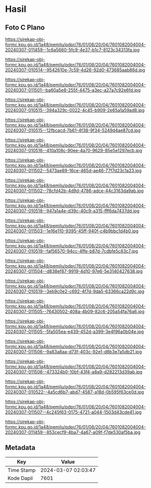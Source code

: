 # Hasil

## Foto C Plano

https://sirekap-obj-formc.kpu.go.id/1a48/pemilu/pdpr/76/01/08/20/04/7601082004004-20240307-011459--1c6a5660-5fc9-4e37-b1c7-8123c34313fa.jpg

https://sirekap-obj-formc.kpu.go.id/1a48/pemilu/pdpr/76/01/08/20/04/7601082004004-20240307-010514--9542610e-7c59-4d26-92d0-473685aab86d.jpg

https://sirekap-obj-formc.kpu.go.id/1a48/pemilu/pdpr/76/01/08/20/04/7601082004004-20240307-011501--ba60a5e8-255f-4475-a3ec-a27a7c92e6fd.jpg

https://sirekap-obj-formc.kpu.go.id/1a48/pemilu/pdpr/76/01/08/20/04/7601082004004-20240307-010515--394a329c-0022-4c45-b909-2e65a1a59ad8.jpg

https://sirekap-obj-formc.kpu.go.id/1a48/pemilu/pdpr/76/01/08/20/04/7601082004004-20240307-010515--12fbcacd-7b61-4f38-9f34-5249d4ae87cd.jpg

https://sirekap-obj-formc.kpu.go.id/1a48/pemilu/pdpr/76/01/08/20/04/7601082004004-20240307-010516--410a108c-90ee-4a70-9629-85e5e1297ecb.jpg

https://sirekap-obj-formc.kpu.go.id/1a48/pemilu/pdpr/76/01/08/20/04/7601082004004-20240307-011502--5473ae89-16ce-465d-ae46-77f7d23c1a23.jpg

https://sirekap-obj-formc.kpu.go.id/1a48/pemilu/pdpr/76/01/08/20/04/7601082004004-20240307-011502--78cfd42b-4d9d-4786-adce-44c3163da9ab.jpg

https://sirekap-obj-formc.kpu.go.id/1a48/pemilu/pdpr/76/01/08/20/04/7601082004004-20240307-010518--947a1a4e-d39c-40c9-a315-fff6da7437dd.jpg

https://sirekap-obj-formc.kpu.go.id/1a48/pemilu/pdpr/76/01/08/20/04/7601082004004-20240307-011503--1e16e110-9395-45ff-940f-c4b9bbc1d4b0.jpg

https://sirekap-obj-formc.kpu.go.id/1a48/pemilu/pdpr/76/01/08/20/04/7601082004004-20240307-010519--faf56570-94cc-4ffe-b87d-7cdbfe5c83c7.jpg

https://sirekap-obj-formc.kpu.go.id/1a48/pemilu/pdpr/76/01/08/20/04/7601082004004-20240307-011504--d838ef87-9919-4d10-97e6-5e3140427638.jpg

https://sirekap-obj-formc.kpu.go.id/1a48/pemilu/pdpr/76/01/08/20/04/7601082004004-20240307-010519--3eb9c0e2-c692-4f7d-9da5-63366ca22d9c.jpg

https://sirekap-obj-formc.kpu.go.id/1a48/pemilu/pdpr/76/01/08/20/04/7601082004004-20240307-011505--76430502-408a-4b09-82c6-205a54fa76a6.jpg

https://sirekap-obj-formc.kpu.go.id/1a48/pemilu/pdpr/76/01/08/20/04/7601082004004-20240307-011505--5fa505ea-e439-452d-a399-3e4f96a0b04e.jpg

https://sirekap-obj-formc.kpu.go.id/1a48/pemilu/pdpr/76/01/08/20/04/7601082004004-20240307-011506--9a83a8aa-d73f-403c-92e1-d8b3e7a5db21.jpg

https://sirekap-obj-formc.kpu.go.id/1a48/pemilu/pdpr/76/01/08/20/04/7601082004004-20240307-011506--473324b0-10bf-43f4-a8a9-d282213d39ab.jpg

https://sirekap-obj-formc.kpu.go.id/1a48/pemilu/pdpr/76/01/08/20/04/7601082004004-20240307-010522--4a5cd6b7-abd7-4587-a18d-0b595f63ce0d.jpg

https://sirekap-obj-formc.kpu.go.id/1a48/pemilu/pdpr/76/01/08/20/04/7601082004004-20240307-011507--4c245f63-0175-4721-a044-1503d43cde41.jpg

https://sirekap-obj-formc.kpu.go.id/1a48/pemilu/pdpr/76/01/08/20/04/7601082004004-20240307-011459--853cecf9-4ba7-4a67-a09f-f7de530af5ba.jpg


## Metadata

| Key        | Value               |
| ---------- | ------------------- |
| Time Stamp | 2024-03-07 02:03:47 |
| Kode Dapil | 7601                |



